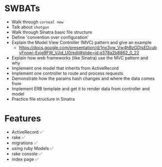 
# SWBATs
* Walk through `corneal new`
* Talk about `shotgun`
* Walk through Sinatra basic file structure
* Define 'convention over configuration'
* Explain the Model View Controller (MVC) pattern and give an example
  * https://docs.google.com/presentation/d/1no3yw_Vw4hBzGDlsEDcubvFnowi-Exjg9FW_VJid_U0/edit#slide=id.g378a2b8862_0_22
* Explain how web frameworks (like Sinatra) use the MVC pattern and why
* Implement one model that inherits from ActiveRecord
* Implement one controller to route and process requests
* Demonstrate how the params hash changes and where the data comes from
* Implement ERB template and get it to render data from controller and model
* Practice file structure in Sinatra

# Features
  * ActiveRecord ✅
  * rake ✅
  * migrations ✅
  * using ruby Models ✅
  * rake console ✅
  * index page ✅
